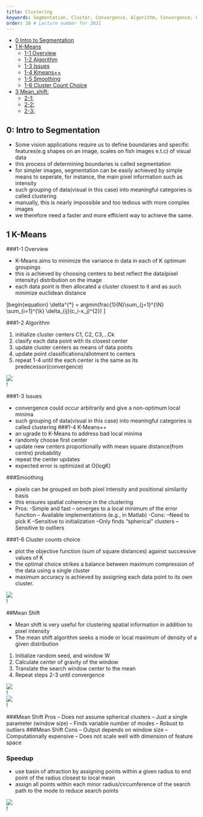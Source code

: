 ```yaml
---
title: Clustering
keywords: Segmentation, Cluster, Convergence, Algorithm, Convergence, Feature_Space, Smoothing, Evaluation
order: 10 # Lecture number for 2021
---
```





- [0 Intro to Segmentation](#0-Intro-to-Segmentation )
- [1 K-Means](#1-K-Means)
	- [1-1 Overview](#1-1-overview)
	- [1-2 Algorithm](#1-2-algorithm)
	- [1-3 Issues](#1-3-issues)
	- [1-4 Kmeans++](#1-4-Kmeans++)
	- [1-5 Smoothing](#1-5-cluster-count-choice)
	- [1-6 Cluster Count Choice](#1-6-cluster-count-choice)
- [3 Mean_shift:](#3-Mean_shift)
	- [2-1:](#3-1 )
	- [2-2:](#3-2)
	- [2-3:](#3-3)


## 0: Intro to Segmentation

- Some vision applications require us to define boundaries and specific features(e.g shapes on an image, scales on fish images e.t.c) of visual data
- this process of determining boundaries is called segmentation
- for simpler images, segmentation can be easily achieved by simple means to seperate, for instance, the main pixel information such as intensity
- such grouping of data(visual in this case) into meaningful categories is called clustering
- manually, this is nearly impossible and too tedious  with more complex images
- we therefore need a faster and more efficient way to achieve the same.

## 1 K-Means
###1-1 Overview
- K-Means aims to minimize the variance in data in each of K optimum groupings
- this is achieved by choosing centers to best reflect the data(pixel intensity) distribution on the image
- each data point is then allocated a cluster closest to it and as such minimize euclidean distance

\[begin{equation} \delta^{*} = argmin(frac{1}{N}\sum_{j=1}^{\N} \sum_{i=1}^{\k} \delta_{ij}(c_i-x_j)^{2}) \]

###1-2 Algorithm
1. initialize cluster centers C1, C2, C3,...Ck
2. clasify each data point with its closest center
3. update cluster centers as means of data points
4. update point classifications/allotment to centers
5. repeat 1-4 until the each center is the same as its predecessor(convergence)

<div class="fig figcenter fighighlight">
  <img src="{{ site.baseurl }}/assets/clustering/classify.png">
  <div class="k means algorithm">!</div>
</div>

###1-3 Issues
- convergence could occur arbitrarily and give a non-optimum local minima
- such grouping of data(visual in this case) into meaningful categories is called clustering
###1-4 K-Means++
- an ugrade to K-Means to address bad local minima
- randomly choose first center
- update new centers proportionally with mean square distance(from centre) probability 
- repeat the center updates
- expected error is optimized at O(logK) 

###Smoothing
- pixels can be grouped on both pixel intensity and positional similarity basis 
- this ensures spatial coherence in the clustering
- Pros:
	-Simple and fast
	– onverges to a local minimum of the error function
	– Available implementations (e.g., in Matlab)
-Cons:
	–Need to pick K
	–Sensitive to initialization
	–Only finds “spherical” clusters
	–Sensitive to outliers
	
###1-6 Cluster counts choice  
- plot the objective function (sum of square distances) against successive values of K
- the optimal choice strikes a balance between maximum compression of the data using a single cluster
-  maximum accuracy is achieved by assigning each data point to its own cluster.

<div class="fig figcenter fighighlight">
  <img src="{{ site.baseurl }}/assets/clustering/choosingK.png">
  <div class="k means algorithm">!</div>
</div>

##Mean Shift
- Mean shift is very useful for clustering spatial information in addition to pixel intensity  
- The mean shift algorithm seeks a mode or local maximum of density of a given distribution

1. Initialize random seed, and window W
2. Calculate center of gravity of the window
3. Translate the search window center to the mean
4. Repeat steps 2-3 until convergence 

<div class="fig figcenter fighighlight">
  <img src="{{ site.baseurl }}/assets/clustering/meanshifT.png">
  <div class="k means algorithm">!</div>
</div>
<div class="fig figcenter fighighlight">
  <img src="{{ site.baseurl }}/assets/clustering/meanshift.png">
  <div class="k means algorithm">!</div>
</div>

###Mean Shift Pros
	– Does not assume spherical clusters
	– Just a single parameter (window size)
	– Finds variable number of modes
	– Robust to outliers
###Mean Shift Cons
	– Output depends on window size
	– Computationally expensive
	– Does not scale well with dimension of feature space

### Speedup
- use basin of attraction by assigning points within a given radius to end point of the radius closest to local mean
- assign all points within each minor radius/circumference of the search path to the mode to reduce search points

<div class="fig figcenter fighighlight">
  <img src="{{ site.baseurl }}/assets/clustering/basin.png">
  <div class="k means algorithm">!</div>
</div>





